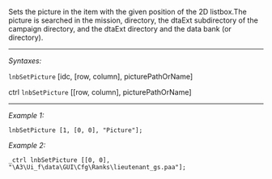 Sets the picture in the item with the given position of the 2D listbox.The picture is searched in the mission, directory, the dtaExt subdirectory of the campaign directory, and the dtaExt directory and the data bank (or directory).


---
*Syntaxes:*

`lnbSetPicture` [idc, [row, column], picturePathOrName]

ctrl `lnbSetPicture` [<nowiki/>[row, column], picturePathOrName]

---
*Example 1:*

```sqf
lnbSetPicture [1, [0, 0], "Picture"];
```

*Example 2:*

```sqf
_ctrl lnbSetPicture [[0, 0], "\A3\Ui_f\data\GUI\Cfg\Ranks\lieutenant_gs.paa"];
```